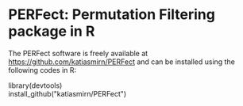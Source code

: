 # PERFect: Permutation Filtering package in R

The PERFect software is freely available at https://github.com/katiasmirn/PERFect and can be installed using the following codes in R: 

library(devtools)  
install_github("katiasmirn/PERFect")
